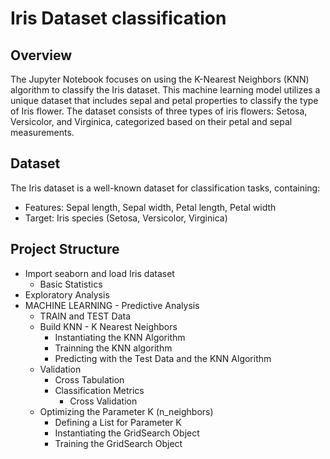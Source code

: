 # Iris Dataset classification
## Overview
The Jupyter Notebook focuses on using the K-Nearest Neighbors (KNN) algorithm to classify the Iris dataset. This machine learning model utilizes a unique dataset that includes sepal and petal properties to classify the type of Iris flower. The dataset consists of three types of iris flowers: Setosa, Versicolor, and Virginica, categorized based on their petal and sepal measurements.

## Dataset
The Iris dataset is a well-known dataset for classification tasks, containing:
- Features: Sepal length, Sepal width, Petal length, Petal width
- Target: Iris species (Setosa, Versicolor, Virginica)

## Project Structure
- Import seaborn and load Iris dataset
    - Basic Statistics
- Exploratory Analysis
- MACHINE LEARNING - Predictive Analysis
    - TRAIN and TEST Data
    - Build KNN - K Nearest Neighbors
        - Instantiating the KNN Algorithm
        - Trainning the KNN algorithm
        - Predicting with the Test Data and the KNN Algorithm
    - Validation
        - Cross Tabulation
        - Classification Metrics
             - Cross Validation
    - Optimizing the Parameter K (n_neighbors)
         - Defining a List for Parameter K
         - Instantiating the GridSearch Object
         - Training the GridSearch Object

